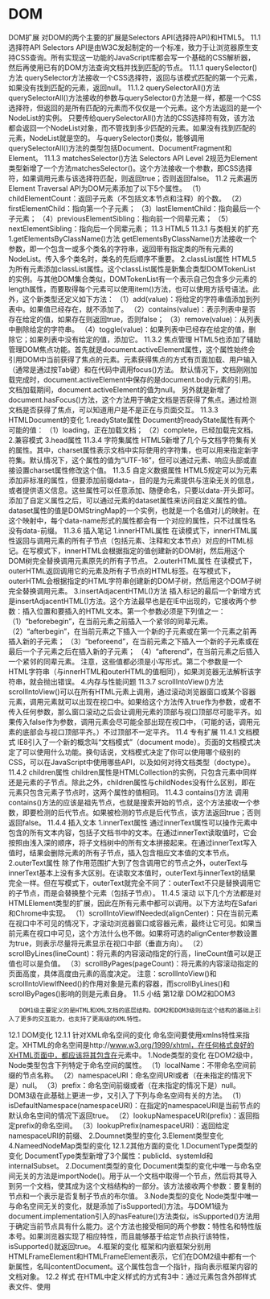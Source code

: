 # DOM
DOM扩展
对DOM的两个主要的扩展是Selectors API(选择符API)和HTML5。
11.1 选择符API
       Selectors API是由W3C发起制定的一个标准，致力于让浏览器原生支持CSS查询。所有实现这一功能的JavaScript库都会写一个基础的CSS解析器，然后再使用已有的DOM方法查询文档并找到匹配的节点。
11.1.1 querySelector()方法
       querySelector方法接收一个CSS选择符，返回与该模式匹配的第一个元素，如果没有找到匹配的元素，返回null。
11.1.2 querySelectorAll()方法
       querySelectorAll()方法接收的参数与querySelector()方法是一样，都是一个CSS选择符，但返回的是所有匹配的元素而不仅仅是一个元素。这个方法返回的是一个NodeList的实例。
       只要传给querySelectorAll()方法的CSS选择符有效，该方法都会返回一个NodeList对象，而不管找到多少匹配的元素。如果没有找到匹配的元素，NodeList就是空的。
       与querySelector()类似，能够调用querySelectorAll()方法的类型包括Document、DocumentFragment和Element。
11.1.3 matchesSelector()方法
       Selectors API Level 2规范为Element类型新增了一个方法matchesSelector()。这个方法接收一个参数，即CSS选择符，如果调用元素与该选择符匹配，则返回true；否则返回false。
11.2 元素遍历
       Element Traversal API为DOM元素添加了以下5个属性。
       （1）childElementCount：返回子元素（不包括文本节点和注释）的个数。
       （2）firstElementChild：指向第一个子元素；
       （3）lastElementChild：指向最后一个子元素；
       （4）previousElementSibling：指向前一个同辈元素；
       （5）nextElementSibling：指向后一个同辈元素；
11.3 HTML5
11.3.1 与类相关的扩充
       1.getElementsByClassName()方法
       getElementsByClassName()方法接收一个参数，即一个包含一或多个类名的字符串，返回带有指定类的所有元素的NodeList。传入多个类名时，类名的先后顺序不重要。
       2.classList属性
       HTML5为所有元素添加classList属性。这个classList属性是新集合类型DOMTokenList的实例。与其他DOM集合类似，DOMTokenList有一个表示自己包含多少元素的length属性，而要取得每个元素可以使用item()方法，也可以使用方括号语法。此外，这个新类型还定义如下方法：
       （1）add(value)：将给定的字符串值添加到列表中。如果值已经存在，就不添加了。
       （2）contains(value)：表示列表中是否存在给定的值，如果存在则返回true，否则false；
       （3）remove(value)：从列表中删除给定的字符串。
       （4）toggle(value)：如果列表中已经存在给定的值，删除它；如果列表中没有给定的值，添加它。
11.3.2 焦点管理
       HTML5也添加了辅助管理DOM焦点功能。首先就是document.activeElement属性，这个属性始终会引用DOM中当前获得了焦点的元素。元素获得焦点的方式有页面加载、用户输入（通常是通过按Tab键）和在代码中调用focus()方法。
       默认情况下，文档刚刚加载完成时，document.activeElement中保存的是document.body元素的引用。文档加载期间，document.activeElement的值为null。
       另外就是新增了document.hasFocus()方法，这个方法用于确定文档是否获得了焦点。通过检测文档是否获得了焦点，可以知道用户是不是正在与页面交互。
11.3.3 HTMLDocument的变化
       1.readyState属性
       Document的readyState属性有两个可能的值：
       （1）loading，正在加载文档；
       （2）complete，已经加载完文档。
       2.兼容模式
       3.head属性
11.3.4 字符集属性
       HTML5新增了几个与文档字符集有关的属性。其中，charset属性表示文档中实际使用的字符集，也可以用来指定新字符集。默认情况下，这个属性的值为“UTF-16”，但可以通过<meta>元素、响应头部或直接设置charset属性修改这个值。
11.3.5 自定义数据属性
       HTML5规定可以为元素添加非标准的属性，但要添加前缀data-，目的是为元素提供与渲染无关的信息，或者提供语义信息。这些属性可以任意添加、随便命名，只要以data-开头即可。
       添加了自定义属性之后，可以通过元素的dataset属性来访问自定义属性的值。dataset属性的值是DOMStringMap的一个实例，也就是一个名值对儿的映射。在这个映射中，每个data-name形式的属性都会有一个对应的属性，只不过属性名没有data-前缀。
11.3.6 插入笔记
       1.innerHTML属性
       在读模式下，innerHTML属性返回与调用元素的所有子节点（包括元素、注释和文本节点）对应的HTML标记。在写模式下，innerHTML会根据指定的值创建新的DOM树，然后用这个DOM树完全替换调用元素原先的所有子节点。
       2.outerHTML属性
       在读模式下，outerHTML返回调用它的元素及所有子节点的HTML标签。在写模式下，outerHTML会根据指定的HTML字符串创建新的DOM子树，然后用这个DOM子树完全替换调用元素。
       3.insertAdjacentHTML()方法
       插入标记的最后一个新增方式是insertAdjacentHTML()方法。这个方法最早也是在IE中出现的，它接收两个参数：插入位置和要插入的HTML文本。第一个参数必须是下列值之一：
       （1）“beforebegin”，在当前元素之前插入一个紧邻的同辈元素。
       （2）“afterbegin”，在当前元素之下插入一个新的子元素或在第一个元素之前再插入新的子元素；
       （3）“beforeend”，在当前元素之下插入一个新的子元素或在最后一个子元素之后在插入新的子元素；
       （4）“afterend”，在当前元素之后插入一个紧邻的同辈元素。
       注意，这些值都必须是小写形式。第二个参数是一个HTML字符串（与innerHTML和outerHTML的值相同），如果浏览器无法解析该字符串，就会抛出错误。
4.内存与性能问题
11.3.7 scrollIntoView()方法
       scrollIntoView()可以在所有HTML元素上调用，通过滚动浏览器窗口或某个容器元素，调用元素就可以出现在视口中。如果给这个方法传入true作为参数，或者不传入任何参数，那么窗口滚动之后会让调用元素的顶部与视口顶部尽可能平齐。如果传入false作为参数，调用元素会尽可能全部出现在视口中，（可能的话，调用元素的底部会与视口顶部平齐。）不过顶部不一定平齐。
11.4 专有扩展
11.4.1 文档模式
       IE8引入了一个新的概念叫“文档模式”（document mode）。页面的文档模式决定了可以使用什么功能。换句话说，文档模式决定了你可以使用哪个级别的CSS，可以在JavaScript中使用哪些API，以及如何对待文档类型（doctype）。
11.4.2 children属性
       children属性是HTMLCollection的实例，只包含元素中同样还是元素的子节点。除此之外，children属性与childNodes没有什么区别，即在元素只包含元素子节点时，这两个属性的值相同。
11.4.3 contains()方法
       调用contains()方法的应该是祖先节点，也就是搜索开始的节点，这个方法接收一个参数，即要检测的后代节点。如果被检测的节点是后代节点，该方法返回true；否则返回false。
11.4.4 插入文本
       1.innerText属性
       通过innerText属性可以操作元素中包含的所有文本内容，包括子文档书中的文本。在通过innerText读取值时，它会按照由浅入深的顺序，将子文档树中的所有文本拼接起来。在通过innerText写入值时，结果会删除元素的所有子节点，插入包含相应文本值的文本节点。
       2.outerText属性
       除了作用范围扩大到了包含调用它的节点之外，outerText与innerText基本上没有多大区别。在读取文本值时，outerText与innerText的结果完全一样。但在写模式下，outerText就完全不同了：outerText不只是替换调用它的子节点，而是会替换整个元素（包括子节点）。
11.4.5 滚动
       以下几个方法都是对HTMLElement类型的扩展，因此在所有元素中都可以调用。以下方法均在Safari和Chrome中实现。
       （1）scrollIntoViewIfNeeded(alignCenter)：只在当前元素在视口中不可见的情况下，才滚动浏览器窗口或容器元素，最终让它可见。如果当前元素在视口中可见，这个方法什么也不做。如果将可选的alignCenter参数设置为true，则表示尽量将元素显示在视口中部（垂直方向）。
       （2）scrollByLines(lineCount)：将元素的内容滚动指定的行高，lineCount值可以是正值也可以是负值。
       （3）scrollByPages(pageCount)：将元素的内容滚动指定的页面高度，具体高度由元素的高度决定。
       注意：scrollIntoView()和scrollIntoViewIfNeed()的作用对象是元素的容器，而scrollByLines()和scrollByPages()影响的则是元素自身。
11.5 小结
第12章 DOM2和DOM3

       DOM1级主要定义的是HTML和XML文档的底层结构。DOM2和DOM3级则在这个结构的基础上引入了更多的交互能力，也支持了更高级的XML特性。
12.1 DOM变化
12.1.1 针对XML命名空间的变化
       命名空间要使用xmlns特性来指定。XHTML的命名空间是http://www.w3.org/1999/xhtml，在任何格式良好的XHTML页面中，都应该将其包含在<html>元素中。
       1.Node类型的变化
       在DOM2级中，Node类型包含下列特定于命名空间的属性。
       （1）localName：不带命名空间前缀的节点名称。
       （2）namespaceURI：命名空间URI或者（在未指定的情况下是）null。
       （3）prefix：命名空间前缀或者（在未指定的情况下是）null。
       DOM3级在此基础上更进一步，又引入了下列与命名空间有关的方法。
       （1）isDefaultNamespace(namespaceURI)：在指定的namespaceURI是当前节点的默认命名空间的情况下返回true。
       （2）lookupNamespaceURI(prefix)：返回指定prefix的命名空间。
       （3）lookupPrefix(namespaceURI)：返回给定namespaceURI的前缀、
       2.Doumnet类型的变化
       3.Element类型变化
       4.NameedNodeMap类型的变化
12.1.2其他方面的变化
       1.DocumentType类型的变化
       DocumentType类型新增了3个属性：publicId、systemId和internalSubset。
       2.Document类型的变化
       Document类型的变化中唯一与命名空间无关的方法是importNode()。用于从一个文档中取得一个节点，然后将其导入到另一个文档，使其成为这个文档结构的一部分。该方法接收两个参数：要复制的节点和一个表示是否复制子节点的布尔值。
       3.Node类型的变化
       Node类型中唯一与命名空间无关的变化，就是添加了isSupported()方法。与DOM1级为document.implementation引入的hasFeature()方法类似，isSupported()方法用于确定当前节点具有什么能力。这个方法也接受相同的两个参数：特性名和特性版本号。如果浏览器实现了相应特性，而且能够基于给定节点执行该特性，isSupported()就返回true。
       4.框架的变化
       框架和内嵌框架分别用HTMLFrameElement和HTMLFrameElement表示，它们在DOM2级中都有一个新属性，名叫contentDocument。这个属性包含一个指针，指向表示框架内容的文档对象。
12.2 样式
       在HTML中定义样式的方式有3中：通过<link/>元素包含外部样式表文件、使用<style/>元素定义嵌入式样式，以及使用style特性定义针对特定元素的样式。
12.2.1 访问元素的样式
       任何支持style特性的HTML元素在JavaScript中都有一个对应的style属性。这个style对象是CSSStyleDeclaration的实例，包含这通过HTML的style特性指定的样式信息，但不包括与外部样式表或嵌入式样式表经层叠而来的样式。在style特性中指定的任何CSS属性都将表现为style的相应属性。对于使用短划线（分隔不同的词汇，例如background-image）的CSS属性名，必须将其转换成驼峰大小写形式，才能通过JavaScript来访问。
1.DOM样式属性和方法
“DOM2级样式”规范还为style对象定义了一些属性和方法。这些属性和方法在提供元素的style特性值的同事，也可以修改样式。
通过cssText属性可以访问style特性中的CSS代码。在读取模式下，cssText返回浏览器对style特性中CSS代码的内部表示。在写入模式下，赋给cssText的值会重写整个style特性的值；也就是说，以前通过style特性指定的样式信息都将丢失。
       要从元素的样式中移除某个CSS属性，需要使用removeProperty()方法。使用这个方法移除一个属性，意味着将会为该属性应用默认的样式（从其他样式表经层叠而来）。
       2.计算的样式
       虽然style对象能够提供支持style特性的任何元素的样式信息，但它不包含那些从其他样式表层叠而来并影响到当前元素的样式信息。
12.2.2 操作样式表
       CSSStyleSheet类型表示的是样式表，包括通过<link>元素包含的样式表和在<style>元素中定义的样式表。这两个元素本身粉笔是由HTMLLineElement和HTMLStyleElement类型表示的。
       1.CSS规则
       CSSRule对象表示样式表中的每一条规则。实际上，CSSRule是一个供其他多种类型继承的基类型，其中最常见的就是CSSStyleRule类型，表示样式信息（其他规则还有@import、@font-face、@page和@charset，但是这些规则很少有必要通过脚本来访问）。
       2.创建规则
       DOM规定，要向现有的样式表中添加新规则，需要使用insertRule方法。这个方法接受两个参数：规则文本和表示在哪里插入规则的索引。
       3.删除规则
       从样式表中删除规则的方法是deleteRule()，这个方法接受一个参数：要删除的规则的位置。
12.2.3 元素大小
       DOM中没有规定如何确定页面中元素的大小。IE为此率先引入了一些属性，以便开发人员使用。目前，所有主要的浏览器都已经支持这些属性。
       1.偏移量
       通过以下4个属性可以取得元素的偏移量。
       （1）offsetHeight：元素在垂直方向上占用的空间大小，以像素计。包括元素的高度、（可见的）水平滚动条的高度、上边框高度和下边框高度。
       （2）offsetWidth：元素在水平方向上占用的空间大小，以像素计。包括元素的宽度、（可见的）垂直滚动条的宽度、左边框宽度和右边框宽度。
       （3）offsetLeft：元素的左外边框至包含元素的左内边框之间的像素距离。
       （4）offsetTop：元素的上外边框至包含元素的上内边框之间的像素距离。
       注意：所有这些偏移量的属性都是只读的，而且每次访问它们都需要重新计算。因此，应该尽量避免重复访问这些属性；如果需要重复使用其中的某些属性的值，可以将它们保存在局部变量中，以提高性能。
       2.客户区大小
       元素的客户区大小（client dimension），指的是元素内容及其内边距所占据的空间大小。有关客户区大小的属性有两个：clientWidth和clientHeight。其中clientWidth在属性是元素内容区宽度加上左右内边距的宽度；clientHeight属性是元素内容区高度加上上下内边距的高度。
       3.滚动大小
       滚动大小（scroll dimension），指的是包含滚动内容的元素的大小。
       以下是4个与滚动大小相关的属性。
       （1）scrollHeight：在没有滚动条的情况下，元素内容的总高度。
       （2）scrollWidth：在没有滚动条的情况下，元素内容的总宽度。
       （3）scrollLeft：被隐藏在内容区域左侧的像素数。通过设置这个属性可以改变元素的滚动位置。
       （4）scrollTop：被隐藏在内容区域上方的像素数。通过设置这个属性可以改变元素的滚动位置。
       4.确定元素的大小
       IE、Firefox3+、Safari4+、Opera9.5及Chrome为每个元素都提供一个getBoundingClientRect()方法。这个方法返回一个矩形对象，包含4个属性：left、top、right和bottom。这个属性给出了元素在页面中相对于视口的位置。
 
12.3 遍历
       “DOM2级遍历和范围”模块定义了两个用于辅助完成顺序遍历DOM结构的类型：NodeIterator和TreeWalker。这两个类型能够基于给定的起点对DOM结构执行深度优先（depth-first）的遍历操作。
12.3.1 NodeIterator
       NodeIterator类型是两者中比较简单的一个，可以使用document.createNodeIterator()方法创建它的新实例。这个方法接受下列4个参数。
       （1）root：想要作为搜索起点的树中的节点。
       （2）whatToShow：表示要访问哪些节点的数字代码。
       （3）filter:是一个NodeFilter对象，或者一个表示应该接受还是拒绝某种特定节点的函数。
       （4）entityReferenceExpansion：布尔值，表示是否要扩展实体引用。这个参数在HTML页面中没有用，因为其中的实体引用不能扩展。
       NodeIterator类型的两个主要方法是nextNode()和previousNode()。顾名思义，在深度优先的DOM子树遍历中，nextNode()方法用于向前前进一步，而previousNode()用于向后后退一步。
12.3.2 TreeWalker
       TreeWalker是NodeIterator的一个更高级的版本。除了包括nextNode()和previousNode()在内的相同的功能之外，这个类型还提供了下列用于在不同方向上遍历DOM结构的方法，
       （1）parentNode()：遍历到当前节点的父节点。
       （2）firstChild()：遍历到当前节点的第一个子节点。
       （3）lastChild()：遍历到当前节点的最后一个节点。
       （4）nextSibling()：遍历到当前节点的下一个同辈节点。
       （5）previousSibling()：遍历到当前节点的上一个同辈节点。
12.4 范围
       为了让开发人员更方便第控制页面，“DOM2级遍历和范围”模块定义了“范围”(range)接口。通过范围可以选择文档中的一个区域，而不必考虑节点的界限（选择在后台完成，对用户是不可见的）。
12.4.1 DOM中的范围
       DOM2级在Document类型中定义了createRange()方法。在兼容DOM的浏览器中，这个方法属于document对象。使用hasFeature()或者直接检测该方法，都可以确定浏览器是否支持范围。
12.4.2 IE8及更早版本中的范围
       虽然IE9支持DOM范围，但IE8及之前版本不支持DOM范围。不过，IE8及早期版本支持一种类似的概念，即文本范围（text range）。文本范围是IE专有的特性，其他浏览器都不支持。顾名思义，文本范围处理的主要是文本（不一定是DOM节点）。通过<body>、<button>、<input>、和<textarea>等这几个元素，可以调用createTextRange()方法来创建文本范围。
